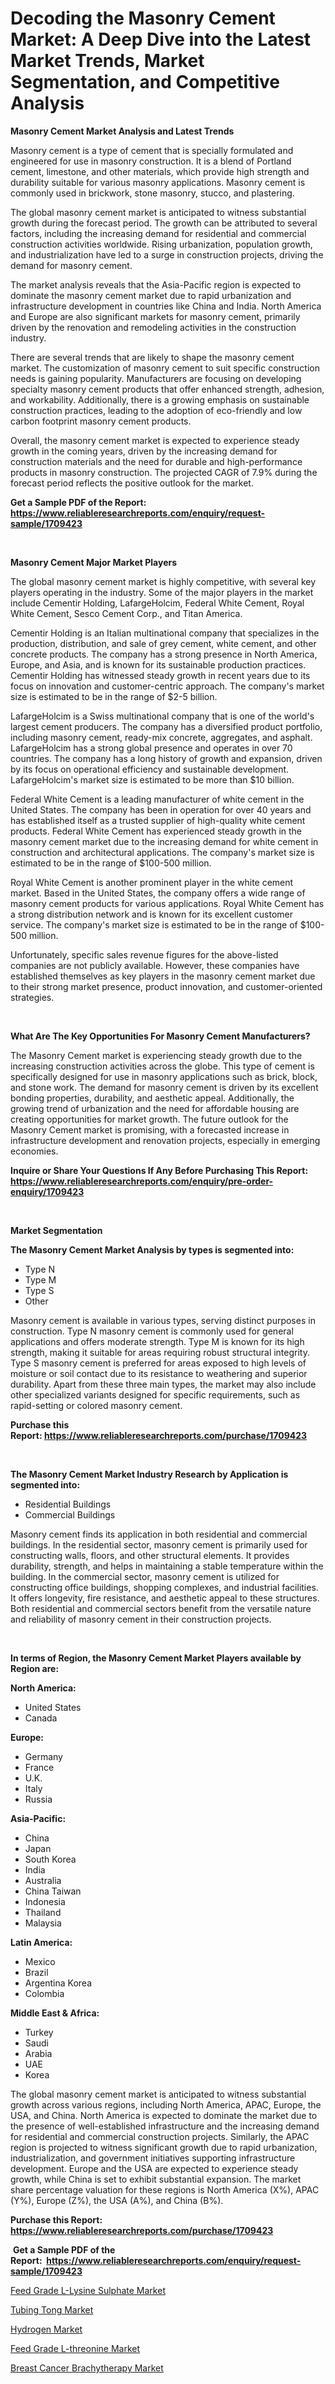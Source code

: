 <p><h1>Decoding the Masonry Cement Market: A Deep Dive into the Latest Market Trends, Market Segmentation, and Competitive Analysis</h1></p><p><strong>Masonry Cement Market Analysis and Latest Trends</strong></p>
<p><p>Masonry cement is a type of cement that is specially formulated and engineered for use in masonry construction. It is a blend of Portland cement, limestone, and other materials, which provide high strength and durability suitable for various masonry applications. Masonry cement is commonly used in brickwork, stone masonry, stucco, and plastering.</p><p>The global masonry cement market is anticipated to witness substantial growth during the forecast period. The growth can be attributed to several factors, including the increasing demand for residential and commercial construction activities worldwide. Rising urbanization, population growth, and industrialization have led to a surge in construction projects, driving the demand for masonry cement.</p><p>The market analysis reveals that the Asia-Pacific region is expected to dominate the masonry cement market due to rapid urbanization and infrastructure development in countries like China and India. North America and Europe are also significant markets for masonry cement, primarily driven by the renovation and remodeling activities in the construction industry.</p><p>There are several trends that are likely to shape the masonry cement market. The customization of masonry cement to suit specific construction needs is gaining popularity. Manufacturers are focusing on developing specialty masonry cement products that offer enhanced strength, adhesion, and workability. Additionally, there is a growing emphasis on sustainable construction practices, leading to the adoption of eco-friendly and low carbon footprint masonry cement products.</p><p>Overall, the masonry cement market is expected to experience steady growth in the coming years, driven by the increasing demand for construction materials and the need for durable and high-performance products in masonry construction. The projected CAGR of 7.9% during the forecast period reflects the positive outlook for the market.</p></p>
<p><strong>Get a Sample PDF of the Report:&nbsp; <a href="https://www.reliableresearchreports.com/enquiry/request-sample/1709423">https://www.reliableresearchreports.com/enquiry/request-sample/1709423</a></strong></p>
<p>&nbsp;</p>
<p><strong>Masonry Cement Major Market Players</strong></p>
<p><p>The global masonry cement market is highly competitive, with several key players operating in the industry. Some of the major players in the market include Cementir Holding, LafargeHolcim, Federal White Cement, Royal White Cement, Sesco Cement Corp., and Titan America.</p><p>Cementir Holding is an Italian multinational company that specializes in the production, distribution, and sale of grey cement, white cement, and other concrete products. The company has a strong presence in North America, Europe, and Asia, and is known for its sustainable production practices. Cementir Holding has witnessed steady growth in recent years due to its focus on innovation and customer-centric approach. The company's market size is estimated to be in the range of $2-5 billion.</p><p>LafargeHolcim is a Swiss multinational company that is one of the world's largest cement producers. The company has a diversified product portfolio, including masonry cement, ready-mix concrete, aggregates, and asphalt. LafargeHolcim has a strong global presence and operates in over 70 countries. The company has a long history of growth and expansion, driven by its focus on operational efficiency and sustainable development. LafargeHolcim's market size is estimated to be more than $10 billion.</p><p>Federal White Cement is a leading manufacturer of white cement in the United States. The company has been in operation for over 40 years and has established itself as a trusted supplier of high-quality white cement products. Federal White Cement has experienced steady growth in the masonry cement market due to the increasing demand for white cement in construction and architectural applications. The company's market size is estimated to be in the range of $100-500 million.</p><p>Royal White Cement is another prominent player in the white cement market. Based in the United States, the company offers a wide range of masonry cement products for various applications. Royal White Cement has a strong distribution network and is known for its excellent customer service. The company's market size is estimated to be in the range of $100-500 million.</p><p>Unfortunately, specific sales revenue figures for the above-listed companies are not publicly available. However, these companies have established themselves as key players in the masonry cement market due to their strong market presence, product innovation, and customer-oriented strategies.</p></p>
<p>&nbsp;</p>
<p><strong>What Are The Key Opportunities For Masonry Cement Manufacturers?</strong></p>
<p><p>The Masonry Cement market is experiencing steady growth due to the increasing construction activities across the globe. This type of cement is specifically designed for use in masonry applications such as brick, block, and stone work. The demand for masonry cement is driven by its excellent bonding properties, durability, and aesthetic appeal. Additionally, the growing trend of urbanization and the need for affordable housing are creating opportunities for market growth. The future outlook for the Masonry Cement market is promising, with a forecasted increase in infrastructure development and renovation projects, especially in emerging economies.</p></p>
<p><strong>Inquire or Share Your Questions If Any Before Purchasing This Report: <a href="https://www.reliableresearchreports.com/enquiry/pre-order-enquiry/1709423">https://www.reliableresearchreports.com/enquiry/pre-order-enquiry/1709423</a></strong></p>
<p>&nbsp;</p>
<p><strong>Market Segmentation</strong></p>
<p><strong>The Masonry Cement Market Analysis by types is segmented into:</strong></p>
<p><ul><li>Type N</li><li>Type M</li><li>Type S</li><li>Other</li></ul></p>
<p><p>Masonry cement is available in various types, serving distinct purposes in construction. Type N masonry cement is commonly used for general applications and offers moderate strength. Type M is known for its high strength, making it suitable for areas requiring robust structural integrity. Type S masonry cement is preferred for areas exposed to high levels of moisture or soil contact due to its resistance to weathering and superior durability. Apart from these three main types, the market may also include other specialized variants designed for specific requirements, such as rapid-setting or colored masonry cement.</p></p>
<p><strong>Purchase this Report:&nbsp;<a href="https://www.reliableresearchreports.com/purchase/1709423">https://www.reliableresearchreports.com/purchase/1709423</a></strong></p>
<p>&nbsp;</p>
<p><strong>The Masonry Cement Market Industry Research by Application is segmented into:</strong></p>
<p><ul><li>Residential Buildings</li><li>Commercial Buildings</li></ul></p>
<p><p>Masonry cement finds its application in both residential and commercial buildings. In the residential sector, masonry cement is primarily used for constructing walls, floors, and other structural elements. It provides durability, strength, and helps in maintaining a stable temperature within the building. In the commercial sector, masonry cement is utilized for constructing office buildings, shopping complexes, and industrial facilities. It offers longevity, fire resistance, and aesthetic appeal to these structures. Both residential and commercial sectors benefit from the versatile nature and reliability of masonry cement in their construction projects.</p></p>
<p>&nbsp;</p>
<p><strong>In terms of Region, the Masonry Cement Market Players available by Region are:</strong></p>
<p>
    <p> <strong> North America: </strong>
        <ul>
            <li>United States</li>
            <li>Canada</li>
        </ul>
        </p> 
    <p> <strong> Europe: </strong>
        <ul>
            <li>Germany</li>
            <li>France</li>
            <li>U.K.</li>
            <li>Italy</li>
            <li>Russia</li>
        </ul>
        </p> 
    <p> <strong> Asia-Pacific: </strong>
        <ul>
            <li>China</li>
            <li>Japan</li>
            <li>South Korea</li>
            <li>India</li>
            <li>Australia</li>
            <li>China Taiwan</li>
            <li>Indonesia</li>
            <li>Thailand</li>
            <li>Malaysia</li>
        </ul>
        </p> 
    <p> <strong> Latin America: </strong>
        <ul>
            <li>Mexico</li>
            <li>Brazil</li>
            <li>Argentina Korea</li>
            <li>Colombia</li>
        </ul>
        </p> 
    <p> <strong> Middle East & Africa: </strong>
        <ul>
            <li>Turkey</li>
            <li>Saudi</li>
            <li>Arabia</li>
            <li>UAE</li>
            <li>Korea</li>
        </ul>
    </p>
    </p>
<p><p>The global masonry cement market is anticipated to witness substantial growth across various regions, including North America, APAC, Europe, the USA, and China. North America is expected to dominate the market due to the presence of well-established infrastructure and the increasing demand for residential and commercial construction projects. Similarly, the APAC region is projected to witness significant growth due to rapid urbanization, industrialization, and government initiatives supporting infrastructure development. Europe and the USA are expected to experience steady growth, while China is set to exhibit substantial expansion. The market share percentage valuation for these regions is North America (X%), APAC (Y%), Europe (Z%), the USA (A%), and China (B%).</p></p>
<p><strong>Purchase this Report: <a href="https://www.reliableresearchreports.com/purchase/1709423">https://www.reliableresearchreports.com/purchase/1709423</a></strong></p>
<p>&nbsp;<strong>Get a Sample PDF of the Report:&nbsp;&nbsp;<a href="https://www.reliableresearchreports.com/enquiry/request-sample/1709423">https://www.reliableresearchreports.com/enquiry/request-sample/1709423</a></strong></p>
<p><strong></strong></p>
<p><p><a href="https://issuu.com/reportprime-2/docs/feed-grade-l-lysine-sulphate-market-size-2030.pptx?fr=xKAE9_zU1NQ">Feed Grade L-Lysine Sulphate Market</a></p><p><a href="https://medium.com/@reganklocko456458/decoding-tubing-tong-market-metrics-market-share-trends-and-growth-patterns-f04514587886">Tubing Tong Market</a></p><p><a href="https://www.linkedin.com/pulse/hydrogen-market-size-share-global-analysis-report-2023-ayiae/">Hydrogen Market</a></p><p><a href="https://issuu.com/reportprime-2/docs/feed-grade-l-threonine-market-size-2030.pptx?fr=xKAE9_zU1NQ">Feed Grade L-threonine Market</a></p><p><a href="https://medium.com/@noelkunzei1/breast-cancer-brachytherapy-market-analysis-its-cagr-market-segmentation-and-global-industry-0a3569d425c0">Breast Cancer Brachytherapy Market</a></p></p>